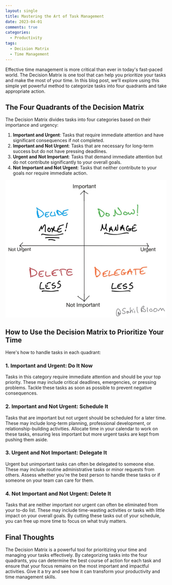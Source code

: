 ```yaml
---
layout: single
title: Mastering the Art of Task Management
date: 2023-04-01
comments: true
categories:
  - Productivity
tags:
  - Decision Matrix
  - Time Management
---
```


Effective time management is more critical than ever in today's fast-paced world. The Decision Matrix is one tool that can help you prioritize your tasks and make the most of your time. In this blog post, we'll explore using this simple yet powerful method to categorize tasks into four quadrants and take appropriate action.

## The Four Quadrants of the Decision Matrix

The Decision Matrix divides tasks into four categories based on their importance and urgency:

1. **Important and Urgent**: Tasks that require immediate attention and have significant consequences if not completed.
2. **Important and Not Urgent**: Tasks that are necessary for long-term success but do not have pressing deadlines.
3. **Urgent and Not Important**: Tasks that demand immediate attention but do not contribute significantly to your overall goals.
4. **Not Important and Not Urgent**: Tasks that neither contribute to your goals nor require immediate action.

![Decision Matrix](/assets/images/decision%20matrix.jpeg)

## How to Use the Decision Matrix to Prioritize Your Time

Here's how to handle tasks in each quadrant:

### 1. Important and Urgent: Do It Now

Tasks in this category require immediate attention and should be your top priority. These may include critical deadlines, emergencies, or pressing problems. Tackle these tasks as soon as possible to prevent negative consequences.

### 2. Important and Not Urgent: Schedule It

Tasks that are important but not urgent should be scheduled for a later time. These may include long-term planning, professional development, or relationship-building activities. Allocate time in your calendar to work on these tasks, ensuring less important but more urgent tasks are kept from pushing them aside.

### 3. Urgent and Not Important: Delegate It

Urgent but unimportant tasks can often be delegated to someone else. These may include routine administrative tasks or minor requests from others. Assess whether you're the best person to handle these tasks or if someone on your team can care for them.

### 4. Not Important and Not Urgent: Delete It

Tasks that are neither important nor urgent can often be eliminated from your to-do list. These may include time-wasting activities or tasks with little impact on your overall goals. By cutting these tasks out of your schedule, you can free up more time to focus on what truly matters.

## Final Thoughts

The Decision Matrix is a powerful tool for prioritizing your time and managing your tasks effectively. By categorizing tasks into the four quadrants, you can determine the best course of action for each task and ensure that your focus remains on the most important and impactful activities. Give it a try and see how it can transform your productivity and time management skills.
